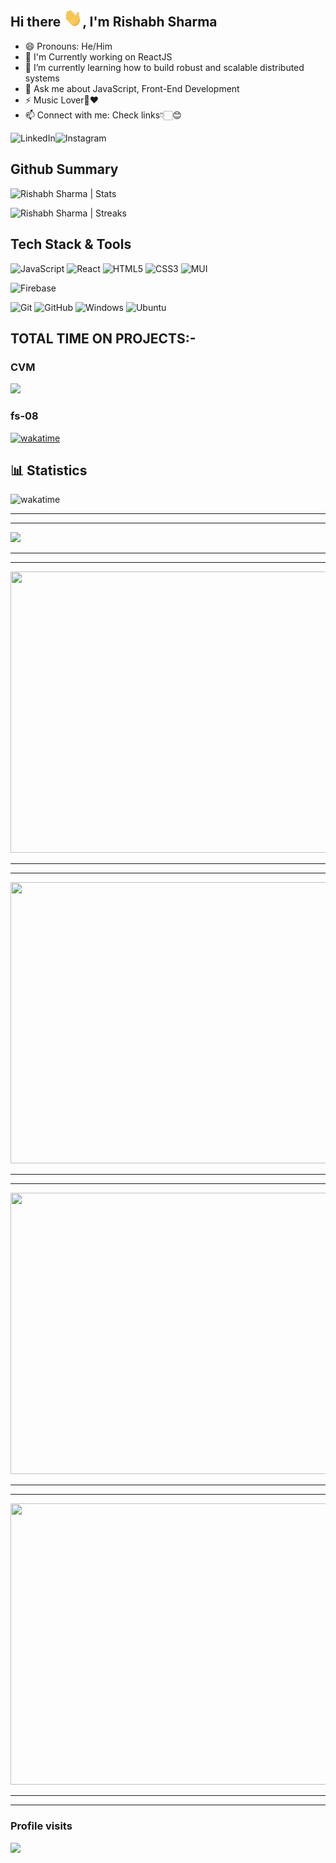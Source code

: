 ## Hi there <img src="https://raw.githubusercontent.com/akgarg0472/akgarg0472/main/.github/images/hi.gif" width="30px">, I'm Rishabh Sharma

- 😄 Pronouns: He/Him
- 🔭 I'm Currently working on ReactJS
- 🌱 I’m currently learning how to build robust and scalable distributed systems
- 💬 Ask me about JavaScript, Front-End Development
- ⚡ Music Lover🎵❤️
- 📫 Connect with me: Check links👇🏻😊
  
<a href="https://www.linkedin.com/in/rishabhkumarsharma/"><img align="left" alt="LinkedIn" src="https://img.shields.io/badge/linkedin-%230077B5.svg?style=for-the-badge&logo=linkedin&logoColor=white"/></a>
              
<a href="mailto:sharmarishabh32700@gmail.com"><img align="left" alt="Instagram" src="https://img.shields.io/badge/Gmail-D14836?style=for-the-badge&logo=gmail&logoColor=white"/></a>
<br/>

## Github Summary
<!-- <p align="left"><img src="https://github-profile-trophy.vercel.app/?username=rishabh32700&theme=darkhub" alt="Rishabh sharma's github quick summary"/></p> -->
<p align="left"><img src="https://github-readme-stats.vercel.app/api?username=rishabh32700&show_icons=true&theme=gotham&count_private=true" alt="Rishabh Sharma | Stats"></p>
<p align="left"><img src="https://github-readme-streak-stats.herokuapp.com/?user=rishabh32700&&theme=gotham" alt="Rishabh Sharma | Streaks"></p>

## Tech Stack & Tools
![JavaScript](https://img.shields.io/badge/javascript-%23323330.svg?style=for-the-badge&logo=javascript&logoColor=%23F7DF1E)
![React](https://img.shields.io/badge/react-%2320232a.svg?style=for-the-badge&logo=react&logoColor=%2361DAFB)
![HTML5](https://img.shields.io/badge/html5-%23E34F26.svg?style=for-the-badge&logo=html5&logoColor=white)
![CSS3](https://img.shields.io/badge/css3-%231572B6.svg?style=for-the-badge&logo=css3&logoColor=white)
![MUI](https://img.shields.io/badge/MUI-%230081CB.svg?style=for-the-badge&logo=mui&logoColor=white)

![Firebase](https://img.shields.io/badge/Firebase-039BE5?style=for-the-badge&logo=Firebase&logoColor=white)

![Git](https://img.shields.io/badge/git-%23F05033.svg?style=for-the-badge&logo=git&logoColor=white)
![GitHub](https://img.shields.io/badge/github-%23121011.svg?style=for-the-badge&logo=github&logoColor=white)
![Windows](https://img.shields.io/badge/Windows-0078D6?style=for-the-badge&logo=windows&logoColor=white)
![Ubuntu](https://img.shields.io/badge/Ubuntu-E95420?style=for-the-badge&logo=ubuntu&logoColor=white)

## TOTAL TIME ON PROJECTS:-
### CVM
<img src = 'https://wakatime.com/badge/user/271ba74f-a0f2-41f7-89a9-8597adeabcb9/project/55ee9ba3-53c6-46a9-98e9-5f26f549a383.svg' width='auto'>

### fs-08
<a href="https://wakatime.com/badge/user/271ba74f-a0f2-41f7-89a9-8597adeabcb9/project/ad3f8155-1b4b-4e8b-bba8-9f4eec4bd8fd"><img src="https://wakatime.com/badge/user/271ba74f-a0f2-41f7-89a9-8597adeabcb9/project/ad3f8155-1b4b-4e8b-bba8-9f4eec4bd8fd.svg" alt="wakatime"></a>

## 📊 Statistics
<img src="https://wakatime.com/badge/user/271ba74f-a0f2-41f7-89a9-8597adeabcb9.svg" alt="wakatime" />
<hr /><hr />
<img color="white" src="https://wakatime.com/share/@Rishabh/43c83155-7817-4ec2-99b5-22f203c48f9f.svg"/>
<hr /><hr />
<img width="600px" height="450px" src="https://wakatime.com/share/@Rishabh/fbafc665-d9bf-4d39-946b-f9a79ac7dee0.svg" />
<hr /><hr />
<img width="600px" height="450px" src="https://wakatime.com/share/@Rishabh/3f25f46e-fca2-4d4b-ab60-48e15c26ed0f.svg" />
<hr /><hr />
<img width="600px" height="450px" src="https://wakatime.com/share/@Rishabh/07f5b557-cc79-45ef-84db-a8321adbff59.svg" />
<hr /><hr />
<img width="600px" height="450px" src="https://wakatime.com/share/@Rishabh/c24b71be-66e9-4608-bf0f-a1e8e4d1658e.svg" />
<hr /><hr />

### Profile visits
<img src='https://profile-counter.glitch.me/rishabh32700/count.svg' width='auto'>
